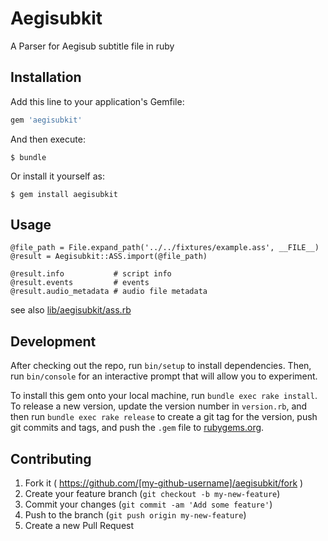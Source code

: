 # Aegisubkit

A Parser for Aegisub subtitle file in ruby

## Installation

Add this line to your application's Gemfile:

```ruby
gem 'aegisubkit'
```

And then execute:

    $ bundle

Or install it yourself as:

    $ gem install aegisubkit

## Usage

    @file_path = File.expand_path('../../fixtures/example.ass', __FILE__)
    @result = Aegisubkit::ASS.import(@file_path)

    @result.info           # script info
    @result.events         # events
    @result.audio_metadata # audio file metadata

see also [lib/aegisubkit/ass.rb](lib/aegisubkit/ass.rb)

## Development

After checking out the repo, run `bin/setup` to install dependencies. Then, run `bin/console` for an interactive prompt that will allow you to experiment.

To install this gem onto your local machine, run `bundle exec rake install`. To release a new version, update the version number in `version.rb`, and then run `bundle exec rake release` to create a git tag for the version, push git commits and tags, and push the `.gem` file to [rubygems.org](https://rubygems.org).

## Contributing

1. Fork it ( https://github.com/[my-github-username]/aegisubkit/fork )
2. Create your feature branch (`git checkout -b my-new-feature`)
3. Commit your changes (`git commit -am 'Add some feature'`)
4. Push to the branch (`git push origin my-new-feature`)
5. Create a new Pull Request
